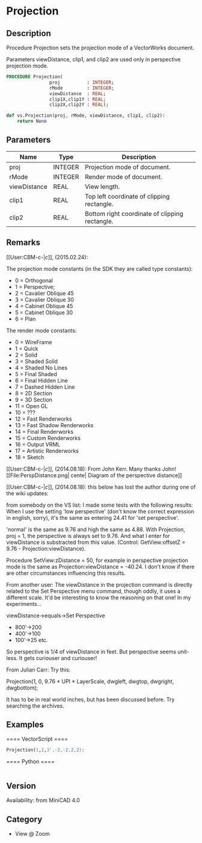 # Projection

## Description
Procedure Projection sets the projection mode of a VectorWorks document.

Parameters viewDistance, clip1, and clip2 are used only in perspective projection mode.

```pascal
PROCEDURE Projection(
				proj          : INTEGER;
				rMode         : INTEGER;
				viewDistance  : REAL;
				clip1X,clip1Y : REAL;
				clip2X,clip2Y : REAL);
```

```python
def vs.Projection(proj, rMode, viewDistance, clip1, clip2):
    return None
```

## Parameters
|Name|Type|Description|
|---|---|---|
|proj|INTEGER|Projection mode of document.|
|rMode|INTEGER|Render mode of document.|
|viewDistance|REAL|View length.|
|clip1|REAL|Top left coordinate of clipping rectangle.|
|clip2|REAL|Bottom right coordinate of clipping rectangle.|

## Remarks
[[User:CBM-c-|_c_]], (2015.02.24): 

The projection mode constants (in the SDK they are called type constants):
* 0 = Orthogonal
* 1 = Perspective;
* 2 = Cavalier Oblique 45
* 3 = Cavalier Oblique 30
* 4 = Cabinet Oblique 45
* 5 = Cabinet Oblique 30
* 6 = Plan

The render mode constants:
* 0 = WireFrame
* 1 = Quick
* 2 = Solid
* 3 = Shaded Solid
* 4 = Shaded No Lines
* 5 = Final Shaded
* 6 = Final Hidden Line
* 7 = Dashed Hidden Line
* 8 = 2D Section
* 9 = 3D Section
* 11 = Open GL
* 10 = ???
* 12 = Fast Renderworks
* 13 = Fast Shadow Renderworks
* 14 = Final Renderworks
* 15 = Custom Renderworks
* 16 = Output VRML
* 17 = Artistic Renderworks
* 18 = Sketch

[[User:CBM-c-|_c_]], (2014.08.18): From John Kerr. Many thanks John!
[[File:PerspDistance.png| cente| Diagram of the perspective distance]]

[[User:CBM-c-|_c_]], (2014.08.18): this below has lost the author during one of the wiki updates:

from somebody on the VS list:
I made some tests with the following results: When I use the setting 'low perspective' (don't know the correct expression in english, sorry), it's the same as entering 24.41 for 'set perspective'. 

'normal' is the same as 9.76 and high the same as 4.88. With Projection, proj = 1, the perspective is always set to 9.76. And what I enter for viewDistance is substracted from this value. (Control: GetView:offsetZ = 9.76 - Projection:viewDistance). 

Procedure SetView:zDistance = 50, for example in perspective projection mode is the same as Projection:viewDistance = -40.24. I don't know if there are other circumstances influencing this results.

From another user: The viewDistance in the projection command is directly related to the Set Perspective menu command, though oddly, it uses a different scale. It'd be interesting to know the reasoning on that one! In my experiments...

viewDistance-&gt;equals-&gt;Set Perspective

* 800'->200
* 400'->100
* 100'->25
etc.

So perspective is 1/4 of viewDistance in feet. But perspective seems unit-less. It gets curiouser and curiouser!

From Julian Carr: Try this:

Projection(1, 0, 9.76 * UPI * LayerScale, dwgleft, dwgtop, dwgright, dwgbottom);

It has to be in real world inches, but has been discussed before. Try searching the archives.

## Examples
==== VectorScript ====
```pascal
Projection(1,2,3',-2,-2,2,2);
```
==== Python ====
```python

```

## Version
Availability: from MiniCAD 4.0

## Category
* View @ Zoom


